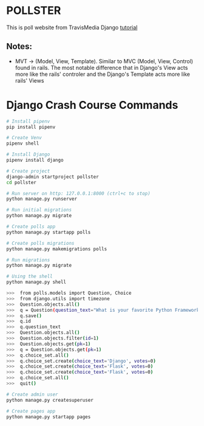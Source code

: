 # POLLSTER
This is poll website from TravisMedia Django [tutorial](https://www.youtube.com/watch?v=e1IyzVyrLSU)

## Notes:
  - MVT -> (Model, View, Template). Similar to MVC (Model, View, Control) found in rails. The most notable difference that in Django's View acts more like the rails' controler and the Django's Template acts more like rails' Views  

# Django Crash Course Commands

```bash
# Install pipenv
pip install pipenv
```
```bash
# Create Venv
pipenv shell
```
```bash
# Install Django
pipenv install django
```
```bash
# Create project
django-admin startproject pollster
cd pollster
```
```bash
# Run server on http: 127.0.0.1:8000 (ctrl+c to stop)
python manage.py runserver
```
```bash
# Run initial migrations
python manage.py migrate
```
```bash
# Create polls app
python manage.py startapp polls
```
```bash
# Create polls migrations
python manage.py makemigrations polls
```
```bash
# Run migrations
python manage.py migrate
```
```bash
# Using the shell
python manage.py shell

>>>  from polls.models import Question, Choice
>>>  from django.utils import timezone
>>>  Question.objects.all()
>>>  q = Question(question_text="What is your favorite Python Framework?", pub_date=timezone.now())
>>>  q.save()
>>>  q.id
>>>  q.question_text
>>>  Question.objects.all()
>>>  Question.objects.filter(id=1)
>>>  Question.objects.get(pk=1)
>>>  q = Question.objects.get(pk=1)
>>>  q.choice_set.all()
>>>  q.choice_set.create(choice_text='Django', votes=0)
>>>  q.choice_set.create(choice_text='Flask', votes=0)
>>>  q.choice_set.create(choice_text='Flask', votes=0)
>>>  q.choice_set.all()
>>>  quit()
```
```bash
# Create admin user
python manage.py createsuperuser
```
```bash
# Create pages app
python manage.py startapp pages
```